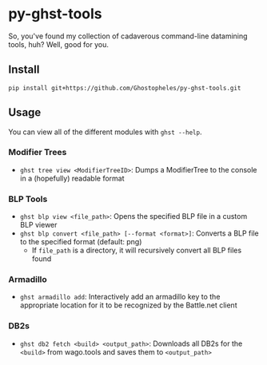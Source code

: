 # py-ghst-tools
So, you've found my collection of cadaverous command-line datamining tools, huh? Well, good for you.

## Install

```
pip install git+https://github.com/Ghostopheles/py-ghst-tools.git
```

## Usage
You can view all of the different modules with `ghst --help`.

### Modifier Trees
- `ghst tree view <ModifierTreeID>`: Dumps a ModifierTree to the console in a (hopefully) readable format

### BLP Tools
- `ghst blp view <file_path>`: Opens the specified BLP file in a custom BLP viewer
- `ghst blp convert <file_path> [--format <format>]`: Converts a BLP file to the specified format (default: png)
    - If `file_path` is a directory, it will recursively convert all BLP files found

### Armadillo
- `ghst armadillo add`: Interactively add an armadillo key to the appropriate location for it to be recognized by the Battle.net client

### DB2s
- `ghst db2 fetch <build> <output_path>`: Downloads all DB2s for the `<build>` from wago.tools and saves them to `<output_path>`
